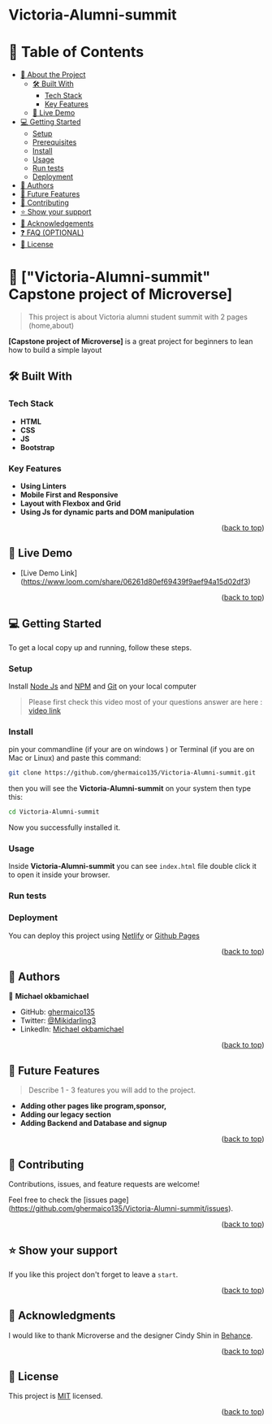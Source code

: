 <!-- @format -->

# Victoria-Alumni-summit<!-- TABLE OF CONTENTS -->

# 📗 Table of Contents

- [📖 About the Project](#about-project)
  - [🛠 Built With](#built-with)
    - [Tech Stack](#tech-stack)
    - [Key Features](#key-features)
  - [🚀 Live Demo](#live-demo)
- [💻 Getting Started](#getting-started)
  - [Setup](#setup)
  - [Prerequisites](#prerequisites)
  - [Install](#install)
  - [Usage](#usage)
  - [Run tests](#run-tests)
  - [Deployment](#deployment)
- [👥 Authors](#authors)
- [🔭 Future Features](#future-features)
- [🤝 Contributing](#contributing)
- [⭐️ Show your support](#support)
- [🙏 Acknowledgements](#acknowledgements)
- [❓ FAQ (OPTIONAL)](#faq)
- [📝 License](#license)

<!-- PROJECT DESCRIPTION -->

# 📖 ["Victoria-Alumni-summit" Capstone project of Microverse] <a name="about-project"></a>

> This project is about Victoria alumni student summit with 2 pages (home,about)

**[Capstone project of Microverse]** is a great project for beginners to lean how to build a simple layout

## 🛠 Built With <a name="built-with"></a>

### Tech Stack <a name="tech-stack"></a>

- **HTML**
- **CSS**
- **JS**
- **Bootstrap**

<!-- Features -->

### Key Features <a name="key-features"></a>

- **Using Linters**
- **Mobile First and Responsive**
- **Layout with Flexbox and Grid**
- **Using Js for dynamic parts and DOM manipulation**

<p align="right">(<a href="#readme-top">back to top</a>)</p>

<!-- LIVE DEMO -->

## 🚀 Live Demo <a name="live-demo"></a>

- [Live Demo Link] (https://www.loom.com/share/06261d80ef69439f9aef94a15d02df3)

<p align="right">(<a href="#readme-top">back to top</a>)</p>

<!-- GETTING STARTED -->

## 💻 Getting Started <a name="getting-started"></a>

To get a local copy up and running, follow these steps.

### Setup

Install [Node Js](https://nodejs.org/en) and [NPM](https://docs.npmjs.com/cli/v6/commands/npm-install) and [Git](https://git-scm.com/downloads) on your local computer

> Please first check this video most of your questions answer are here : [video link](https://www.loom.com/share/06261d80ef69439f9aef94a15d02df36)

### Install

pin your commandline (if your are on windows ) or Terminal (if you are on Mac or Linux) and paste this command:

```sh
git clone https://github.com/ghermaico135/Victoria-Alumni-summit.git
```

then you will see the **Victoria-Alumni-summit** on your system then type this:

```sh
cd Victoria-Alumni-summit
```

Now you successfully installed it.

### Usage

Inside **Victoria-Alumni-summit** you can see `index.html` file double click it
to open it inside your browser.

### Run tests

<!-- To run tests, run the following command: -->

### Deployment

You can deploy this project using [Netlify](https://www.netlify.com/) or [Github Pages](<(https://ghermaico135.github.io/Victoria-Alumni-summit/)>)

<p align="right">(<a href="#readme-top">back to top</a>)</p>

<!-- AUTHORS -->

## 👥 Authors <a name="authors"></a>

👤 **Michael okbamichael**

- GitHub: [ghermaico135](https://github.com/ghermaico135)
- Twitter: [@Mikidarling3](https://twitter.com/@Mikidarling3)
- LinkedIn: [Michael okbamichael](https://www.linkedin.com/in/michael-okbamichael-966106263/)

<p align="right">(<a href="#readme-top">back to top</a>)</p>

<!-- FUTURE FEATURES -->

## 🔭 Future Features <a name="future-features"></a>

> Describe 1 - 3 features you will add to the project.

- **Adding other pages like program,sponsor,**
- **Adding our legacy section**
- **Adding Backend and Database and signup**

<p align="right">(<a href="#readme-top">back to top</a>)</p>

<!-- CONTRIBUTING -->

## 🤝 Contributing <a name="contributing"></a>

Contributions, issues, and feature requests are welcome!

Feel free to check the [issues page] (https://github.com/ghermaico135/Victoria-Alumni-summit/issues).

<p align="right">(<a href="#readme-top">back to top</a>)</p>

<!-- SUPPORT -->

## ⭐️ Show your support <a name="support"></a>

If you like this project don't forget to leave a `start`.

<p align="right">(<a href="#readme-top">back to top</a>)</p>

<!-- ACKNOWLEDGEMENTS -->

## 🙏 Acknowledgments <a name="acknowledgements"></a>

I would like to thank Microverse and the designer Cindy Shin in [Behance](https://www.behance.net/adagio07).

<p align="right">(<a href="#readme-top">back to top</a>)</p>

## 📝 License <a name="license"></a>

This project is [MIT](./MIT-license.md) licensed.

<p align="right">(<a href="#readme-top">back to top</a>)</p>
